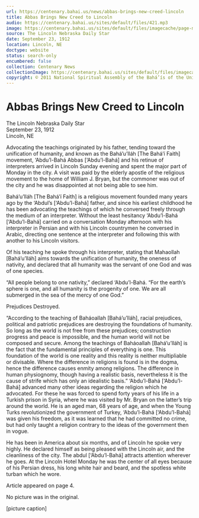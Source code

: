 ```yaml
---
url: https://centenary.bahai.us/news/abbas-brings-new-creed-lincoln
title: Abbas Brings New Creed to Lincoln
audio: https://centenary.bahai.us/sites/default/files/421.mp3
image: https://centenary.bahai.us/sites/default/files/imagecache/page-main-image/images/press_clippings/09-23-1912%20The%20Lincoln%20Daily%20Star%20Abbas%20Brngs%20New%20Creed%20to%20Lincoln.png
source: The Lincoln Nebraska Daily Star
date: September 23, 1912
location: Lincoln, NE
doctype: website
status: search-only
encumbered: false
collection: Centenary News
collectionImage: https://centenary.bahai.us/sites/default/files/imagecache/theme-image/main_image/abdulbaha-overview-small_0.jpg
copyright: © 2011 National Spiritual Assembly of the Bahá’ís of the United States
---
```



# Abbas Brings New Creed to Lincoln

The Lincoln Nebraska Daily Star  
September 23, 1912  
Lincoln, NE  



Advocating the teachings originated by his father, tending toward the unification of humanity, and known as the Bahá’u’lláh \[The Bahá’í Faith\] movement, ‘Abdu’l-Bahá Abbas \[‘Abdu’l-Bahá\] and his retinue of interpreters arrived in Lincoln Sunday evening and spent the major part of Monday in the city. A visit was paid by the elderly apostle of the religious movement to the home of William J. Bryan, but the commoner was out of the city and he was disappointed at not being able to see him.

Bahá’u’lláh \[The Bahá’í Faith\] is a religious movement founded many years ago by the ‘Abdul’s \[‘Abdu’l-Bahá\] father, and since his earliest childhood he has been advocating the teachings of which he conversed freely through the medium of an interpreter. Without the least hesitancy ‘Abdu’l-Bahá \[‘Abdu’l-Bahá\] carried on a conversation Monday afternoon with his interpreter in Persian and with his Lincoln countrymen he conversed in Arabic, directing one sentence at the interpreter and following this with another to his Lincoln visitors.

Of his teaching he spoke through his interpreter, stating that Mahaollah \[Bahá’u’lláh\] aims towards the unification of humanity, the oneness of nativity, and declared that all humanity was the servant of one God and was of one species.

“All people belong to one nativity,” declared ‘Abdu’l-Bahá. “For the earth’s sphere is one, and all humanity is the progenity of one. We are all submerged in the sea of the mercy of one God.”

Prejudices Destroyed.

“According to the teaching of Baháoallah \[Bahá’u’lláh\], racial prejudices, political and patriotic prejudices are destroying the foundations of humanity. So long as the world is not free from these prejudices; construction progress and peace is impossible, and the human world will not be composed and secure. Among the teachings of Baháoallah \[Bahá’u’lláh\] is the fact that the fundamental principles of everything is one. This foundation of the world is one reality and this reality is neither multipliable or divisable. Where the difference in religions is found is in the dogma, hence the difference causes enmity among religions. The difference in human physiognomy, though having a realistic basis, nevertheless it is the cause of strife which has only an idealistic basis.” ‘Abdu’l-Bahá \[‘Abdu’l-Bahá\] advanced many other ideas regarding the religion which he advocated. For these he was forced to spend forty years of his life in a Turkish prison in Syria, where he was visited by Mr. Bryan on the latter’s trip around the world. He is an aged man, 68 years of age, and when the Young Turks revolutionized the government of Turkey, ‘Abdu’l-Bahá \[‘Abdu’l-Bahá\] was given his freedom, as it was learned that he had committed no crime, but had only taught a religion contrary to the ideas of the government then in vogue.

He has been in America about six months, and of Lincoln he spoke very highly. He declared himself as being pleased with the Lincoln air, and the cleanliness of the city. The abdul \[‘Abdu’l-Bahá\] attracts attention wherever he goes. At the Lincoln Hotel Monday he was the center of all eyes because of his Persian dress, his long white hair and beard, and the spotless white turban which he wore.

Article appeared on page 4.

No picture was in the original.

\[picture caption\]